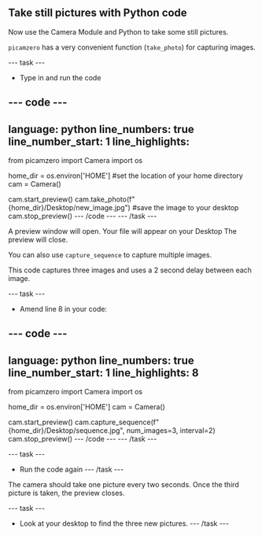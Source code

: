 ## Take still pictures with Python code

Now use the Camera Module and Python to take some still pictures.

`picamzero` has a very convenient function (`take_photo`) for capturing images. 

--- task ---
- Type in and run the code

--- code ---
---
language: python
line_numbers: true
line_number_start: 1
line_highlights: 
---
from picamzero import Camera
import os

home_dir = os.environ['HOME'] #set the location of your home directory
cam = Camera()

cam.start_preview()
cam.take_photo(f"{home_dir}/Desktop/new_image.jpg") #save the image to your desktop
cam.stop_preview()
--- /code ---
--- /task ---

A preview window will open. 
Your file will appear on your Desktop 
The preview will close.

You can also use `capture_sequence` to capture multiple images.

This code captures three images and uses a 2 second delay between each image. 

--- task ---
- Amend line 8 in your code:

--- code ---
---
language: python
line_numbers: true
line_number_start: 1
line_highlights: 8
---
from picamzero import Camera
import os

home_dir = os.environ['HOME']
cam = Camera()

cam.start_preview()
cam.capture_sequence(f"{home_dir}/Desktop/sequence.jpg", num_images=3, interval=2)
cam.stop_preview()
--- /code ---
--- /task ---

--- task ---
- Run the code again
--- /task ---

The camera should take one picture every two seconds. Once the third picture is taken, the preview closes.

--- task ---
- Look at your desktop to find the three new pictures.
--- /task ---

